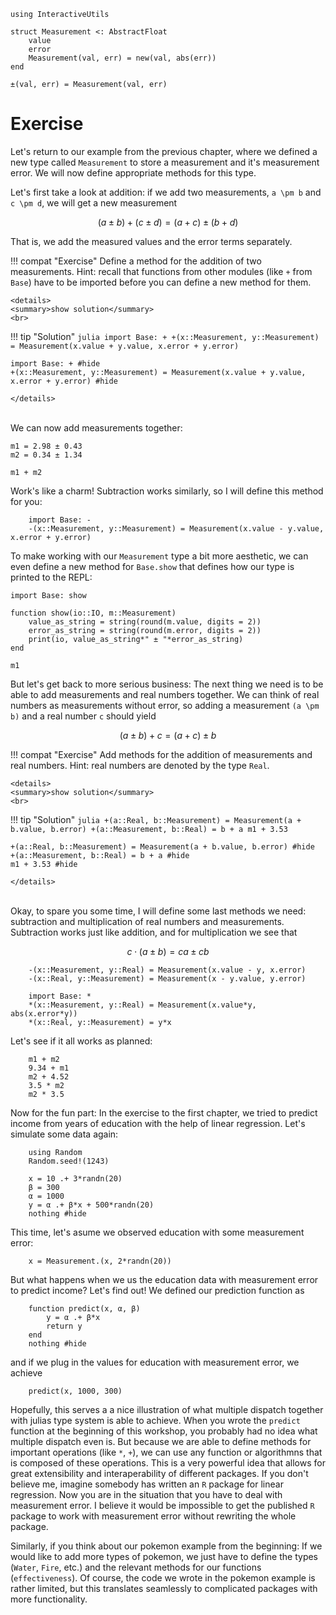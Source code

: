 ```@setup exercise_dispatch
using InteractiveUtils

struct Measurement <: AbstractFloat
    value
    error
    Measurement(val, err) = new(val, abs(err))
end

±(val, err) = Measurement(val, err)
```

# Exercise

Let's return to our example from the previous chapter, where we defined a new type called `Measurement` to store a measurement and it's measurement error.
We will now define appropriate methods for this type.

Let's first take a look at addition: if we add two measurements, ``a \pm b`` and ``c \pm d``, we will get a new measurement
```math
(a \pm b) + (c \pm d) = (a + c) \pm (b + d)
```
That is, we add the measured values and the error terms separately.

!!! compat "Exercise"
    Define a method for the addition of two measurements.
    Hint: recall that functions from other modules (like `+` from `Base`) have to be imported before you can define a new method for them.

```@raw html
<details>
<summary>show solution</summary>
<br>
```
!!! tip "Solution"
    ```julia
    import Base: +
    +(x::Measurement, y::Measurement) = Measurement(x.value + y.value, x.error + y.error)
    ```
```@example exercise_dispatch
import Base: + #hide
+(x::Measurement, y::Measurement) = Measurement(x.value + y.value, x.error + y.error) #hide
```
```@raw html
</details>
```
\
We can now add measurements together:

```@example exercise_dispatch
m1 = 2.98 ± 0.43
m2 = 0.34 ± 1.34

m1 + m2
```

Work's like a charm!
Subtraction works similarly, so I will define this method for you:
```@example exercise_dispatch
    import Base: -
    -(x::Measurement, y::Measurement) = Measurement(x.value - y.value, x.error + y.error)
```

To make working with our `Measurement` type a bit more aesthetic, we can even define a new method for `Base.show` that defines how our type is printed to the REPL:

```@example exercise_dispatch
import Base: show

function show(io::IO, m::Measurement)
    value_as_string = string(round(m.value, digits = 2))
    error_as_string = string(round(m.error, digits = 2))
    print(io, value_as_string*" ± "*error_as_string)
end

m1
```
But let's get back to more serious business: The next thing we need is to be able to add measurements and real numbers together.
We can think of real numbers as measurements without error, so adding a measurement ``(a \pm b)`` and a real number ``c`` should yield

```math
(a \pm b) + c = (a + c) \pm b 
```

!!! compat "Exercise"
    Add methods for the addition of measurements and real numbers.
    Hint: real numbers are denoted by the type `Real`.

```@raw html
<details>
<summary>show solution</summary>
<br>
```
!!! tip "Solution"
    ```julia
    +(a::Real, b::Measurement) = Measurement(a + b.value, b.error)
    +(a::Measurement, b::Real) = b + a
    m1 + 3.53
    ```
```@example exercise_dispatch
+(a::Real, b::Measurement) = Measurement(a + b.value, b.error) #hide
+(a::Measurement, b::Real) = b + a #hide
m1 + 3.53 #hide
```
```@raw html
</details>
```
\
Okay, to spare you some time, I will define some last methods we need: subtraction and multiplication of real numbers and measurements. 
Subtraction works just like addition, and for multiplication we see that

```math
c \cdot (a \pm b) = ca \pm cb
```

```@example exercise_dispatch
    -(x::Measurement, y::Real) = Measurement(x.value - y, x.error)
    -(x::Real, y::Measurement) = Measurement(x - y.value, y.error)

    import Base: *
    *(x::Measurement, y::Real) = Measurement(x.value*y, abs(x.error*y))
    *(x::Real, y::Measurement) = y*x
```

Let's see if it all works as planned:
```@example exercise_dispatch
    m1 + m2
    9.34 + m1
    m2 + 4.52
    3.5 * m2
    m2 * 3.5
```

Now for the fun part: 
In the exercise to the first chapter, we tried to predict income from years of education with the help of linear regression.
Let's simulate some data again:

```@example exercise_dispatch
    using Random
    Random.seed!(1243)

    x = 10 .+ 3*randn(20)
    β = 300
    α = 1000
    y = α .+ β*x + 500*randn(20)
    nothing #hide
```
This time, let's asume we observed education with some measurement error:

```@example exercise_dispatch
    x = Measurement.(x, 2*randn(20))
```

But what happens when we us the education data with measurement error to predict income?
Let's find out! We defined our prediction function as

```@example exercise_dispatch
    function predict(x, α, β)
        y = α .+ β*x
        return y
    end
    nothing #hide
```

and if we plug in the values for education with measurement error, we achieve
```@example exercise_dispatch
    predict(x, 1000, 300)
```

Hopefully, this serves a a nice illustration of what multiple dispatch together with julias type system is able to achieve.
When you wrote the `predict` function at the beginning of this workshop, you probably had no idea what multiple dispatch even is.
But because we are able to define methods for important operations (like `*`, `+`), we can use any function or algorithmns that is composed of these operations.
This is a very powerful idea that allows for great extensibility and interaperability of different packages.
If you don't believe me, imagine somebody has written an `R` package for linear regression.
Now you are in the situation that you have to deal with measurement error.
I believe it would be impossible to get the published `R` package to work with measurement error without rewriting the whole package.


Similarly, if you think about our pokemon example from the beginning:
If we would like to add more types of pokemon, we just have to define the types (`Water`, `Fire`, etc.) and the relevant methods for our functions (`effectiveness`). Of course, the code we wrote in the pokemon example is rather limited, but this translates seamlessly to complicated packages with more functionality.